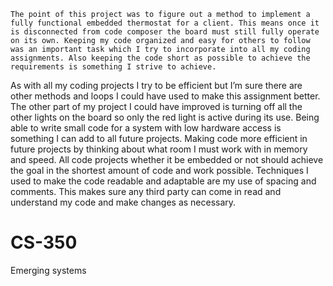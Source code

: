 	The point of this project was to figure out a method to implement a fully functional embedded thermostat for a client. This means once it is disconnected from code composer the board must still fully operate on its own. Keeping my code organized and easy for others to follow was an important task which I try to incorporate into all my coding assignments. Also keeping the code short as possible to achieve the requirements is something I strive to achieve. 
As with all my coding projects I try to be efficient but I’m sure there are other methods and loops I could have used to make this assignment better. The other part of my project I could have improved is turning off all the other lights on the board so only the red light is active during its use. 
	Being able to write small code for a system with low hardware access is something I can add to all future projects. Making code more efficient in future projects by thinking about what room I must work with in memory and speed. All code projects whether it be embedded or not should achieve the goal in the shortest amount of code and work possible. Techniques I used to make the code readable and adaptable are my use of spacing and comments. This makes sure any third party can come in read and understand my code and make changes as necessary. 



# CS-350
Emerging systems
